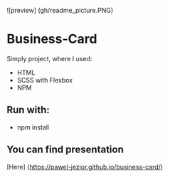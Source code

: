 ![preview] (gh/readme_picture.PNG)
# Business-Card
Simply project, where I used:
- HTML
- SCSS with Flexbox
- NPM
## Run with:
- npm install
## You can find presentation
[Here] (https://pawel-jezior.github.io/business-card/)
